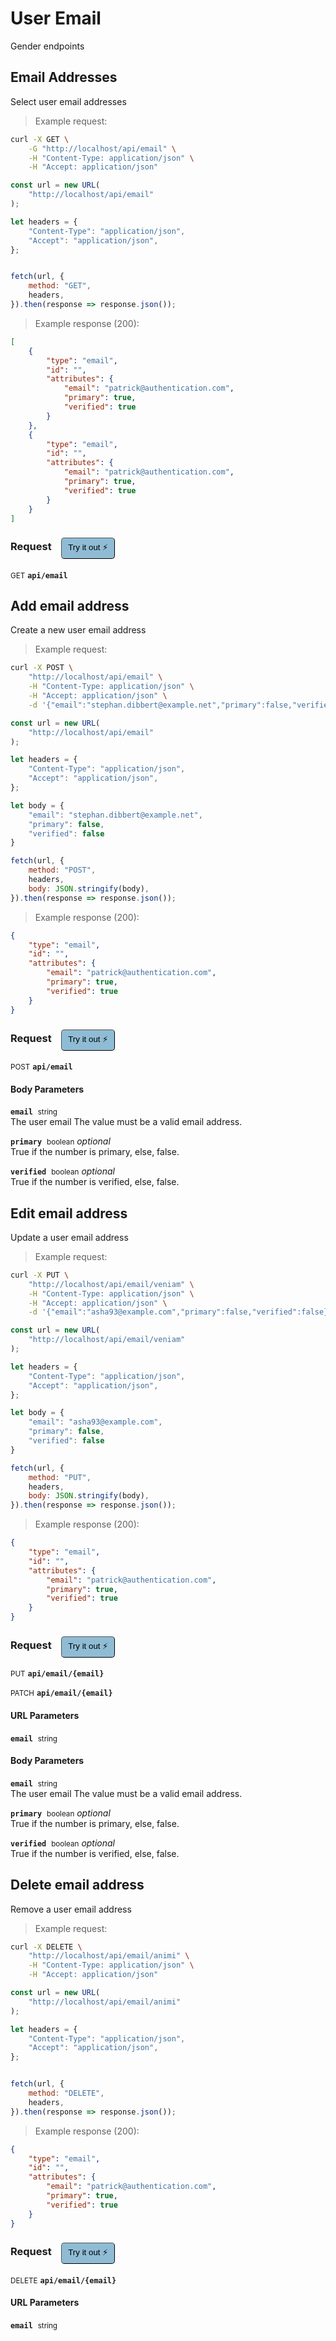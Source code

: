 # User Email

Gender endpoints

## Email Addresses


Select user email addresses

> Example request:

```bash
curl -X GET \
    -G "http://localhost/api/email" \
    -H "Content-Type: application/json" \
    -H "Accept: application/json"
```

```javascript
const url = new URL(
    "http://localhost/api/email"
);

let headers = {
    "Content-Type": "application/json",
    "Accept": "application/json",
};


fetch(url, {
    method: "GET",
    headers,
}).then(response => response.json());
```


> Example response (200):

```json
[
    {
        "type": "email",
        "id": "",
        "attributes": {
            "email": "patrick@authentication.com",
            "primary": true,
            "verified": true
        }
    },
    {
        "type": "email",
        "id": "",
        "attributes": {
            "email": "patrick@authentication.com",
            "primary": true,
            "verified": true
        }
    }
]
```
<div id="execution-results-GETapi-email" hidden>
    <blockquote>Received response<span id="execution-response-status-GETapi-email"></span>:</blockquote>
    <pre class="json"><code id="execution-response-content-GETapi-email"></code></pre>
</div>
<div id="execution-error-GETapi-email" hidden>
    <blockquote>Request failed with error:</blockquote>
    <pre><code id="execution-error-message-GETapi-email"></code></pre>
</div>
<form id="form-GETapi-email" data-method="GET" data-path="api/email" data-authed="0" data-hasfiles="0" data-headers='{"Content-Type":"application\/json","Accept":"application\/json"}' onsubmit="event.preventDefault(); executeTryOut('GETapi-email', this);">
<h3>
    Request&nbsp;&nbsp;&nbsp;
        <button type="button" style="background-color: #8fbcd4; padding: 5px 10px; border-radius: 5px; border-width: thin;" id="btn-tryout-GETapi-email" onclick="tryItOut('GETapi-email');">Try it out ⚡</button>
    <button type="button" style="background-color: #c97a7e; padding: 5px 10px; border-radius: 5px; border-width: thin;" id="btn-canceltryout-GETapi-email" onclick="cancelTryOut('GETapi-email');" hidden>Cancel</button>&nbsp;&nbsp;
    <button type="submit" style="background-color: #6ac174; padding: 5px 10px; border-radius: 5px; border-width: thin;" id="btn-executetryout-GETapi-email" hidden>Send Request 💥</button>
    </h3>
<p>
<small class="badge badge-green">GET</small>
 <b><code>api/email</code></b>
</p>
</form>


## Add email address


Create a new user email address

> Example request:

```bash
curl -X POST \
    "http://localhost/api/email" \
    -H "Content-Type: application/json" \
    -H "Accept: application/json" \
    -d '{"email":"stephan.dibbert@example.net","primary":false,"verified":false}'

```

```javascript
const url = new URL(
    "http://localhost/api/email"
);

let headers = {
    "Content-Type": "application/json",
    "Accept": "application/json",
};

let body = {
    "email": "stephan.dibbert@example.net",
    "primary": false,
    "verified": false
}

fetch(url, {
    method: "POST",
    headers,
    body: JSON.stringify(body),
}).then(response => response.json());
```


> Example response (200):

```json
{
    "type": "email",
    "id": "",
    "attributes": {
        "email": "patrick@authentication.com",
        "primary": true,
        "verified": true
    }
}
```
<div id="execution-results-POSTapi-email" hidden>
    <blockquote>Received response<span id="execution-response-status-POSTapi-email"></span>:</blockquote>
    <pre class="json"><code id="execution-response-content-POSTapi-email"></code></pre>
</div>
<div id="execution-error-POSTapi-email" hidden>
    <blockquote>Request failed with error:</blockquote>
    <pre><code id="execution-error-message-POSTapi-email"></code></pre>
</div>
<form id="form-POSTapi-email" data-method="POST" data-path="api/email" data-authed="0" data-hasfiles="0" data-headers='{"Content-Type":"application\/json","Accept":"application\/json"}' onsubmit="event.preventDefault(); executeTryOut('POSTapi-email', this);">
<h3>
    Request&nbsp;&nbsp;&nbsp;
        <button type="button" style="background-color: #8fbcd4; padding: 5px 10px; border-radius: 5px; border-width: thin;" id="btn-tryout-POSTapi-email" onclick="tryItOut('POSTapi-email');">Try it out ⚡</button>
    <button type="button" style="background-color: #c97a7e; padding: 5px 10px; border-radius: 5px; border-width: thin;" id="btn-canceltryout-POSTapi-email" onclick="cancelTryOut('POSTapi-email');" hidden>Cancel</button>&nbsp;&nbsp;
    <button type="submit" style="background-color: #6ac174; padding: 5px 10px; border-radius: 5px; border-width: thin;" id="btn-executetryout-POSTapi-email" hidden>Send Request 💥</button>
    </h3>
<p>
<small class="badge badge-black">POST</small>
 <b><code>api/email</code></b>
</p>
<h4 class="fancy-heading-panel"><b>Body Parameters</b></h4>
<p>
<b><code>email</code></b>&nbsp;&nbsp;<small>string</small>  &nbsp;
<input type="text" name="email" data-endpoint="POSTapi-email" data-component="body" required  hidden>
<br>
The user email The value must be a valid email address.</p>
<p>
<b><code>primary</code></b>&nbsp;&nbsp;<small>boolean</small>     <i>optional</i> &nbsp;
<label data-endpoint="POSTapi-email" hidden><input type="radio" name="primary" value="true" data-endpoint="POSTapi-email" data-component="body" ><code>true</code></label>
<label data-endpoint="POSTapi-email" hidden><input type="radio" name="primary" value="false" data-endpoint="POSTapi-email" data-component="body" ><code>false</code></label>
<br>
True if the number is primary, else, false.</p>
<p>
<b><code>verified</code></b>&nbsp;&nbsp;<small>boolean</small>     <i>optional</i> &nbsp;
<label data-endpoint="POSTapi-email" hidden><input type="radio" name="verified" value="true" data-endpoint="POSTapi-email" data-component="body" ><code>true</code></label>
<label data-endpoint="POSTapi-email" hidden><input type="radio" name="verified" value="false" data-endpoint="POSTapi-email" data-component="body" ><code>false</code></label>
<br>
True if the number is verified, else, false.</p>

</form>


## Edit email address


Update a user email address

> Example request:

```bash
curl -X PUT \
    "http://localhost/api/email/veniam" \
    -H "Content-Type: application/json" \
    -H "Accept: application/json" \
    -d '{"email":"asha93@example.com","primary":false,"verified":false}'

```

```javascript
const url = new URL(
    "http://localhost/api/email/veniam"
);

let headers = {
    "Content-Type": "application/json",
    "Accept": "application/json",
};

let body = {
    "email": "asha93@example.com",
    "primary": false,
    "verified": false
}

fetch(url, {
    method: "PUT",
    headers,
    body: JSON.stringify(body),
}).then(response => response.json());
```


> Example response (200):

```json
{
    "type": "email",
    "id": "",
    "attributes": {
        "email": "patrick@authentication.com",
        "primary": true,
        "verified": true
    }
}
```
<div id="execution-results-PUTapi-email--email-" hidden>
    <blockquote>Received response<span id="execution-response-status-PUTapi-email--email-"></span>:</blockquote>
    <pre class="json"><code id="execution-response-content-PUTapi-email--email-"></code></pre>
</div>
<div id="execution-error-PUTapi-email--email-" hidden>
    <blockquote>Request failed with error:</blockquote>
    <pre><code id="execution-error-message-PUTapi-email--email-"></code></pre>
</div>
<form id="form-PUTapi-email--email-" data-method="PUT" data-path="api/email/{email}" data-authed="0" data-hasfiles="0" data-headers='{"Content-Type":"application\/json","Accept":"application\/json"}' onsubmit="event.preventDefault(); executeTryOut('PUTapi-email--email-', this);">
<h3>
    Request&nbsp;&nbsp;&nbsp;
        <button type="button" style="background-color: #8fbcd4; padding: 5px 10px; border-radius: 5px; border-width: thin;" id="btn-tryout-PUTapi-email--email-" onclick="tryItOut('PUTapi-email--email-');">Try it out ⚡</button>
    <button type="button" style="background-color: #c97a7e; padding: 5px 10px; border-radius: 5px; border-width: thin;" id="btn-canceltryout-PUTapi-email--email-" onclick="cancelTryOut('PUTapi-email--email-');" hidden>Cancel</button>&nbsp;&nbsp;
    <button type="submit" style="background-color: #6ac174; padding: 5px 10px; border-radius: 5px; border-width: thin;" id="btn-executetryout-PUTapi-email--email-" hidden>Send Request 💥</button>
    </h3>
<p>
<small class="badge badge-darkblue">PUT</small>
 <b><code>api/email/{email}</code></b>
</p>
<p>
<small class="badge badge-purple">PATCH</small>
 <b><code>api/email/{email}</code></b>
</p>
<h4 class="fancy-heading-panel"><b>URL Parameters</b></h4>
<p>
<b><code>email</code></b>&nbsp;&nbsp;<small>string</small>  &nbsp;
<input type="text" name="email" data-endpoint="PUTapi-email--email-" data-component="url" required  hidden>
<br>
</p>
<h4 class="fancy-heading-panel"><b>Body Parameters</b></h4>
<p>
<b><code>email</code></b>&nbsp;&nbsp;<small>string</small>  &nbsp;
<input type="text" name="email" data-endpoint="PUTapi-email--email-" data-component="body" required  hidden>
<br>
The user email The value must be a valid email address.</p>
<p>
<b><code>primary</code></b>&nbsp;&nbsp;<small>boolean</small>     <i>optional</i> &nbsp;
<label data-endpoint="PUTapi-email--email-" hidden><input type="radio" name="primary" value="true" data-endpoint="PUTapi-email--email-" data-component="body" ><code>true</code></label>
<label data-endpoint="PUTapi-email--email-" hidden><input type="radio" name="primary" value="false" data-endpoint="PUTapi-email--email-" data-component="body" ><code>false</code></label>
<br>
True if the number is primary, else, false.</p>
<p>
<b><code>verified</code></b>&nbsp;&nbsp;<small>boolean</small>     <i>optional</i> &nbsp;
<label data-endpoint="PUTapi-email--email-" hidden><input type="radio" name="verified" value="true" data-endpoint="PUTapi-email--email-" data-component="body" ><code>true</code></label>
<label data-endpoint="PUTapi-email--email-" hidden><input type="radio" name="verified" value="false" data-endpoint="PUTapi-email--email-" data-component="body" ><code>false</code></label>
<br>
True if the number is verified, else, false.</p>

</form>


## Delete email address


Remove a user email address

> Example request:

```bash
curl -X DELETE \
    "http://localhost/api/email/animi" \
    -H "Content-Type: application/json" \
    -H "Accept: application/json"
```

```javascript
const url = new URL(
    "http://localhost/api/email/animi"
);

let headers = {
    "Content-Type": "application/json",
    "Accept": "application/json",
};


fetch(url, {
    method: "DELETE",
    headers,
}).then(response => response.json());
```


> Example response (200):

```json
{
    "type": "email",
    "id": "",
    "attributes": {
        "email": "patrick@authentication.com",
        "primary": true,
        "verified": true
    }
}
```
<div id="execution-results-DELETEapi-email--email-" hidden>
    <blockquote>Received response<span id="execution-response-status-DELETEapi-email--email-"></span>:</blockquote>
    <pre class="json"><code id="execution-response-content-DELETEapi-email--email-"></code></pre>
</div>
<div id="execution-error-DELETEapi-email--email-" hidden>
    <blockquote>Request failed with error:</blockquote>
    <pre><code id="execution-error-message-DELETEapi-email--email-"></code></pre>
</div>
<form id="form-DELETEapi-email--email-" data-method="DELETE" data-path="api/email/{email}" data-authed="0" data-hasfiles="0" data-headers='{"Content-Type":"application\/json","Accept":"application\/json"}' onsubmit="event.preventDefault(); executeTryOut('DELETEapi-email--email-', this);">
<h3>
    Request&nbsp;&nbsp;&nbsp;
        <button type="button" style="background-color: #8fbcd4; padding: 5px 10px; border-radius: 5px; border-width: thin;" id="btn-tryout-DELETEapi-email--email-" onclick="tryItOut('DELETEapi-email--email-');">Try it out ⚡</button>
    <button type="button" style="background-color: #c97a7e; padding: 5px 10px; border-radius: 5px; border-width: thin;" id="btn-canceltryout-DELETEapi-email--email-" onclick="cancelTryOut('DELETEapi-email--email-');" hidden>Cancel</button>&nbsp;&nbsp;
    <button type="submit" style="background-color: #6ac174; padding: 5px 10px; border-radius: 5px; border-width: thin;" id="btn-executetryout-DELETEapi-email--email-" hidden>Send Request 💥</button>
    </h3>
<p>
<small class="badge badge-red">DELETE</small>
 <b><code>api/email/{email}</code></b>
</p>
<h4 class="fancy-heading-panel"><b>URL Parameters</b></h4>
<p>
<b><code>email</code></b>&nbsp;&nbsp;<small>string</small>  &nbsp;
<input type="text" name="email" data-endpoint="DELETEapi-email--email-" data-component="url" required  hidden>
<br>
</p>
</form>



